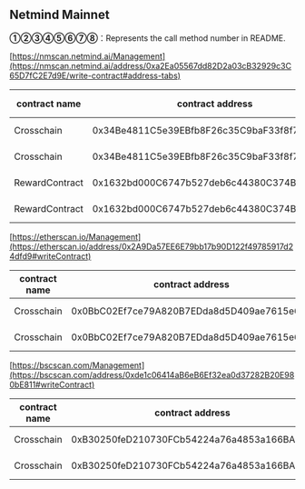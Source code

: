 ## Netmind Mainnet

**①②③④⑤⑥⑦⑧**：Represents the call method number in README.

[https://nmscan.netmind.ai/Management](https://nmscan.netmind.ai/address/0xa2Ea05567dd82D2a03cB32929c3C65D7fC2E7d9E/write-contract#address-tabs)

|contract name|contract address|Proposal ID|Operating Instructions|invoke methods|parameter invocation|
| --- | --- | --- |--- | --- |---|
| Crosschain        | 0x34Be4811C5e39EBfb8F26c35C9baF33f8f772689  |      |  **③**Setting exector  |updateExector|  0x271d4246000000000000000000000000da60f32eb0178e7bc4c1101c350db4f19f3d1930   |
| Crosschain        | 0x34Be4811C5e39EBfb8F26c35C9baF33f8f772689  |       |  **③**Setting blacker  |setBlacker|  0x2b822212000000000000000000000000da60f32eb0178e7bc4c1101c350db4f19f3d1930|
| RewardContract        |  0x1632bd000C6747b527deb6c44380C374B0D56c56  |      |  **③**Setting exector  |updateExector|  0x271d4246000000000000000000000000da60f32eb0178e7bc4c1101c350db4f19f3d1930   |
| RewardContract        |  0x1632bd000C6747b527deb6c44380C374B0D56c56|       |  **③**Setting blacker  |setBlacker|  0x2b822212000000000000000000000000da60f32eb0178e7bc4c1101c350db4f19f3d1930|

[https://etherscan.io/Management](https://etherscan.io/address/0x2A9Da57EE6E79bb17b90D122f49785917d24dfd9#writeContract)

|contract name|contract address|Proposal ID|Operating Instructions|invoke methods|parameter invocation|
| --- | --- | --- |--- | --- |---|
| Crosschain        | 0x0BbC02Ef7ce79A820B7EDda8d5D409ae7615e636  |   |  **③**Setting exector  |updateExector |   0x271d4246000000000000000000000000da60f32eb0178e7bc4c1101c350db4f19f3d1930 |
| Crosschain        | 0x0BbC02Ef7ce79A820B7EDda8d5D409ae7615e636  |    |  **③**Setting blacker |setBlacker|  0x2b822212000000000000000000000000da60f32eb0178e7bc4c1101c350db4f19f3d1930   |

[https://bscscan.com/Management](https://bscscan.com/address/0xde1c06414aB6eB6Ef32ea0d37282B20E980bE811#writeContract)

|contract name|contract address|Proposal ID|Operating Instructions|invoke methods|parameter invocation|
| --- | --- | --- |--- | --- |---|
| Crosschain        | 0xB30250feD210730FCb54224a76a4853a166BA41C  |   |  **③**Setting exector  |updateExector | 0x271d4246000000000000000000000000da60f32eb0178e7bc4c1101c350db4f19f3d1930   |
| Crosschain        | 0xB30250feD210730FCb54224a76a4853a166BA41C  |    |  **③**Setting blacker| setBlacker|    0x2b822212000000000000000000000000da60f32eb0178e7bc4c1101c350db4f19f3d1930 |
